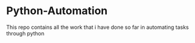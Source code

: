 # Python-Automation
This repo contains all the work that i have done so far in automating tasks through python
